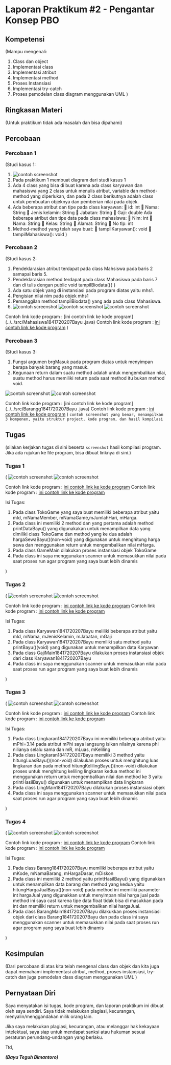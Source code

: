 # Laporan Praktikum #2 - Pengantar Konsep PBO

## Kompetensi

(Mampu mengenali:
1. Class dan object
2. Implementasi class
3. Implementasi atribut
4. Implementasi method
5. Proses Instansiasi
6. Implementasi try-catch
7. Proses pemodelan class diagram menggunakan UML
 )

## Ringkasan Materi

(Untuk praktikum tidak ada masalah dan bisa dipahami)

## Percobaan

### Percobaan 1

(Studi kasus 1:
1. ![contoh screenshot](img/1.Diagram.PNG)
2. Pada praktikum 1 membuat diagram dari studi kasus 1
3. Ada 4 class yang bisa di buat karena ada class karyawan dan mahasiswa yang 2 class untuk menulis atribut, variable dan method-method yang diperlukan, dan pada 2 class berikutnya adalah class untuk pembuatan objeknya dan pemberian nilai pada objek.
4. Ada beberapa atribut dan tipe pada class karyawan:
	id: int
	Nama: String
	Jenis kelamin: String
	Jabatan: String
	Gaji: double
Ada beberapa atribut dan tipe data pada class mahasiswa:
	Nim: int
	Nama: String
	Kelas: String
	Alamat: String
	No tlp: int
5. Method-method yang telah saya buat:
	tampilKaryawan(): void
	tampilMahasiswa(): void
 )

### Percobaan 2

(Studi kasus 2:
1. Pendeklarasian atribut terdapat pada class Mahsiswa pada baris 2 samapai baris 5.
2. Pendeklarasian method terdapat pada class Mahasiswa pada baris 7 dan di tulis dengan 
public void tampilBiodata(){
}
3.	Ada satu objek yang di instansiasi pada program diatas yaitu mhs1.
4. Pengisian nilai nim pada objek mhs1
5. Pemanggilan method tampilBiodata() yang ada pada class Mahasiswa.
6. ![contoh screenshot](img/Mahasiswa_Main.PNG)
![contoh screenshot](img/Praktikum_Mahasiswa.PNG)
![contoh screenshot](img/Mahasiswa_Main.PNG)

Contoh link kode program : [ini contoh link ke kode program](../../src/Mahasiswa1841720207Bayu .java)
Contoh link kode program : [ini contoh link ke kode program](../../src/TestMahasiswa1841720207Bayu.java)
)

### Percobaan 3

(Studi kasus 3:
1. Fungsi argumen brgMasuk pada program diatas untuk menyimpan berapa banyak barang yang masuk.
2. Kegunaan return dalam suatu method adalah untuk mengembalikan nilai, suatu method harus memiliki return pada saat method itu bukan method void.

![contoh screenshot](img/Praktikum_Barang.PNG)
![contoh screenshot](img/Test_Barang.PNG)

Contoh link kode program : [ini contoh link ke kode program](../../src/Barangg1841720207Bayu .java)
Contoh link kode program : [ini contoh link ke kode program](../../src/TestBarang1841720207Bayu.java)
)
`contoh screenshot yang benar, menampilkan 3 komponen, yaitu struktur project, kode program, dan hasil kompilasi`

## Tugas

(silakan kerjakan tugas di sini beserta `screenshot` hasil kompilasi program. Jika ada rujukan ke file program, bisa dibuat linknya di sini.)

### Tugas 1
(
![contoh screenshot](img/Tugas_Game.PNG)
![contoh screenshot](img/Game_Main.PNG)

Contoh link kode program : [ini contoh link ke kode program](../../src/TokoGame1841720207TokoGame1841720207Bayu.java)
Contoh link kode program : [ini contoh link ke kode program](../../src/GameMain1841720207Bayu.java)

Isi Tugas: 
1. Pada class TokoGame yang saya buat memiliki beberapa atribut yaitu mId, mNamaMember, mNamaGame,mJumlahHari, mHarga.
2. Pada class ini memiliki 2 method dan yang pertama adalah method printDataBayu() yang digunakakan untuk menampilkan data yang dimiliki class TokoGame dan method yang ke dua adalah hargaSewaBayu()(non-void) yang digunakan untuk menghitung harga sewa dan menggunakan return untuk mengembalikan nilai mHarga.
3. Pada class GameMain dilakukan proses instansiasi objek TokoGame
4. Pada class ini saya menggunakan scanner untuk memasukkan nilai pada saat proses run agar program yang saya buat lebih dinamis

)

### Tugas 2
(
![contoh screenshot](img/Tugas_Karyawan.PNG)
![contoh screenshot](img/Karyawan_Main.PNG)

Contoh link kode program : [ini contoh link ke kode program](../../src/TokoGame1841720207Karyawan1841720207Bayu.java)
Contoh link kode program : [ini contoh link ke kode program](../../src/GajiMain1841720207Bayu.java)

Isi Tugas: 
1. Pada class Karyawan1841720207Bayu meliliki beberapa atribut yaitu mId, mNama, mJenisKelamin, mJabatan, mGaji
2. Pada class Karyawan1841720207Bayu  memiliki satu method yaitu printBayu()(void) yang digunakan untuk menampilkan data Karyawan
3. Pada class GajiMain1841720207Bayu dilakukan proses instansiasi objek dari class Karyawan1841720207Bayu 
4. Pada class ini saya menggunakan scanner untuk memasukkan nilai pada saat proses run agar program yang saya buat lebih dinamis

)

### Tugas 3
(
![contoh screenshot](img/Tugas_Lingkaran.PNG)
![contoh screenshot](img/Lingkaran_Main.PNG)

Contoh link kode program : [ini contoh link ke kode program](../../src/Lingkaran1841720207Bayu.java)
Contoh link kode program : [ini contoh link ke kode program](../../src/LingMain1841720207Bayu.java)

Isi Tugas:
1. Pada class Lingkaran1841720207Bayu ini memiliki beberapa atribut yaitu mPhi=3.14 pada atribut mPhi saya langsung isikan nilainya karena phi nilianya selalu sama dan mR, mLuas, mKeliling
2. Pada class Lingkaran1841720207Bayu memiliki 3 method yaitu hitungLuasBayu()(non-void) dilakukan proses untuk menghitung luas lingkaran dan pada method hitungKelilingBayu()(non-void) dilakukan proses untuk menghitung keliling lingkaran kedua method ini menggunakan return untuk mengembalikan nilai dan method ke 3 yaitu printHasilBayu() digunakan untuk menampilkan data lingkaran
3. Pada class LingMain1841720207Bayu dilakukan proses instansiasi objek
4. Pada class ini saya menggunakan scanner untuk memasukkan nilai pada saat proses run agar program yang saya buat lebih dinamis

)
### Tugas 4
(
![contoh screenshot](img/Tugas_Barang.PNG)
![contoh screenshot](img/Barang_Main.PNG)

Contoh link kode program : [ini contoh link ke kode program](../../src/Barang1841720207Bayu.java)
Contoh link kode program : [ini contoh link ke kode program](../../src/BarangMain1841720207Bayu.java)

Isi Tugas:
1. Pada class Barang1841720207Bayu memiliki beberapa atribut yaitu mKode, mNamaBarang, mHargaDasar, mDiskon
2. Pada class ini memiliki 2 method yaitu printHasilBayu() yang digunakkan untuk menampilkan data barang dan method yang kedua yaitu hitungHargaJualBayu()(non-void) pada method ini memiliki parameter int hargaJual yang digunakkan untuk menyimpan nilai harga jual pada method ini saya cast karena tipe data float tidak bisa di masukkan pada int dan memiliki return untuk mengembalikan nilai hargaJual.
3. Pada class BarangMain1841720207Bayu dilakukkan proses instansiasi objek dari class Barang1841720207Bayu dan pada class ini saya menggunakan scanner untuk memasukkan nilai pada saat proses run agar program yang saya buat lebih dinamis

)


## Kesimpulan

(Dari percobaan di atas kita telah mengenal class dan objek dan kita juga dapat memahami implementasi atribut, method, proses instansiasi, try-catch dan juga pemodelan class diagram menggunakan UML )

## Pernyataan Diri

Saya menyatakan isi tugas, kode program, dan laporan praktikum ini dibuat oleh saya sendiri. Saya tidak melakukan plagiasi, kecurangan, menyalin/menggandakan milik orang lain.

Jika saya melakukan plagiasi, kecurangan, atau melanggar hak kekayaan intelektual, saya siap untuk mendapat sanksi atau hukuman sesuai peraturan perundang-undangan yang berlaku.

Ttd,

***(Bayu Teguh Bimantoro)***
